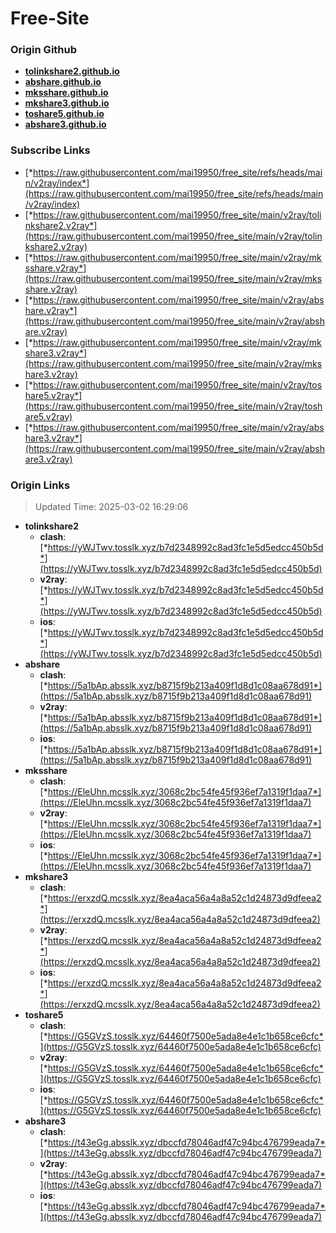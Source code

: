 # Free-Site

### Origin Github

- [**tolinkshare2.github.io**](https://github.com/tolinkshare2/tolinkshare2.github.io)
- [**abshare.github.io**](https://github.com/abshare/abshare.github.io)
- [**mksshare.github.io**](https://github.com/mksshare/mksshare.github.io)
- [**mkshare3.github.io**](https://github.com/mkshare3/mkshare3.github.io)
- [**toshare5.github.io**](https://github.com/toshare5/toshare5.github.io)
- [**abshare3.github.io**](https://github.com/abshare3/abshare3.github.io)

### Subscribe Links

- [*https://raw.githubusercontent.com/mai19950/free_site/refs/heads/main/v2ray/index*](https://raw.githubusercontent.com/mai19950/free_site/refs/heads/main/v2ray/index)
- [*https://raw.githubusercontent.com/mai19950/free_site/main/v2ray/tolinkshare2.v2ray*](https://raw.githubusercontent.com/mai19950/free_site/main/v2ray/tolinkshare2.v2ray)
- [*https://raw.githubusercontent.com/mai19950/free_site/main/v2ray/mksshare.v2ray*](https://raw.githubusercontent.com/mai19950/free_site/main/v2ray/mksshare.v2ray)
- [*https://raw.githubusercontent.com/mai19950/free_site/main/v2ray/abshare.v2ray*](https://raw.githubusercontent.com/mai19950/free_site/main/v2ray/abshare.v2ray)
- [*https://raw.githubusercontent.com/mai19950/free_site/main/v2ray/mkshare3.v2ray*](https://raw.githubusercontent.com/mai19950/free_site/main/v2ray/mkshare3.v2ray)
- [*https://raw.githubusercontent.com/mai19950/free_site/main/v2ray/toshare5.v2ray*](https://raw.githubusercontent.com/mai19950/free_site/main/v2ray/toshare5.v2ray)
- [*https://raw.githubusercontent.com/mai19950/free_site/main/v2ray/abshare3.v2ray*](https://raw.githubusercontent.com/mai19950/free_site/main/v2ray/abshare3.v2ray)

### Origin Links

> Updated Time: 2025-03-02 16:29:06

- **tolinkshare2**
  - **clash**: [*https://yWJTwv.tosslk.xyz/b7d2348992c8ad3fc1e5d5edcc450b5d*](https://yWJTwv.tosslk.xyz/b7d2348992c8ad3fc1e5d5edcc450b5d)
  - **v2ray**: [*https://yWJTwv.tosslk.xyz/b7d2348992c8ad3fc1e5d5edcc450b5d*](https://yWJTwv.tosslk.xyz/b7d2348992c8ad3fc1e5d5edcc450b5d)
  - **ios**: [*https://yWJTwv.tosslk.xyz/b7d2348992c8ad3fc1e5d5edcc450b5d*](https://yWJTwv.tosslk.xyz/b7d2348992c8ad3fc1e5d5edcc450b5d)
- **abshare**
  - **clash**: [*https://5a1bAp.absslk.xyz/b8715f9b213a409f1d8d1c08aa678d91*](https://5a1bAp.absslk.xyz/b8715f9b213a409f1d8d1c08aa678d91)
  - **v2ray**: [*https://5a1bAp.absslk.xyz/b8715f9b213a409f1d8d1c08aa678d91*](https://5a1bAp.absslk.xyz/b8715f9b213a409f1d8d1c08aa678d91)
  - **ios**: [*https://5a1bAp.absslk.xyz/b8715f9b213a409f1d8d1c08aa678d91*](https://5a1bAp.absslk.xyz/b8715f9b213a409f1d8d1c08aa678d91)
- **mksshare**
  - **clash**: [*https://EleUhn.mcsslk.xyz/3068c2bc54fe45f936ef7a1319f1daa7*](https://EleUhn.mcsslk.xyz/3068c2bc54fe45f936ef7a1319f1daa7)
  - **v2ray**: [*https://EleUhn.mcsslk.xyz/3068c2bc54fe45f936ef7a1319f1daa7*](https://EleUhn.mcsslk.xyz/3068c2bc54fe45f936ef7a1319f1daa7)
  - **ios**: [*https://EleUhn.mcsslk.xyz/3068c2bc54fe45f936ef7a1319f1daa7*](https://EleUhn.mcsslk.xyz/3068c2bc54fe45f936ef7a1319f1daa7)
- **mkshare3**
  - **clash**: [*https://erxzdQ.mcsslk.xyz/8ea4aca56a4a8a52c1d24873d9dfeea2*](https://erxzdQ.mcsslk.xyz/8ea4aca56a4a8a52c1d24873d9dfeea2)
  - **v2ray**: [*https://erxzdQ.mcsslk.xyz/8ea4aca56a4a8a52c1d24873d9dfeea2*](https://erxzdQ.mcsslk.xyz/8ea4aca56a4a8a52c1d24873d9dfeea2)
  - **ios**: [*https://erxzdQ.mcsslk.xyz/8ea4aca56a4a8a52c1d24873d9dfeea2*](https://erxzdQ.mcsslk.xyz/8ea4aca56a4a8a52c1d24873d9dfeea2)
- **toshare5**
  - **clash**: [*https://G5GVzS.tosslk.xyz/64460f7500e5ada8e4e1c1b658ce6cfc*](https://G5GVzS.tosslk.xyz/64460f7500e5ada8e4e1c1b658ce6cfc)
  - **v2ray**: [*https://G5GVzS.tosslk.xyz/64460f7500e5ada8e4e1c1b658ce6cfc*](https://G5GVzS.tosslk.xyz/64460f7500e5ada8e4e1c1b658ce6cfc)
  - **ios**: [*https://G5GVzS.tosslk.xyz/64460f7500e5ada8e4e1c1b658ce6cfc*](https://G5GVzS.tosslk.xyz/64460f7500e5ada8e4e1c1b658ce6cfc)
- **abshare3**
  - **clash**: [*https://t43eGg.absslk.xyz/dbccfd78046adf47c94bc476799eada7*](https://t43eGg.absslk.xyz/dbccfd78046adf47c94bc476799eada7)
  - **v2ray**: [*https://t43eGg.absslk.xyz/dbccfd78046adf47c94bc476799eada7*](https://t43eGg.absslk.xyz/dbccfd78046adf47c94bc476799eada7)
  - **ios**: [*https://t43eGg.absslk.xyz/dbccfd78046adf47c94bc476799eada7*](https://t43eGg.absslk.xyz/dbccfd78046adf47c94bc476799eada7)

